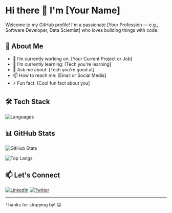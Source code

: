# Hi there 👋 I'm [Your Name]

Welcome to my GitHub profile! I'm a passionate [Your Profession — e.g., Software Developer, Data Scientist] who loves building things with code.

## 🚀 About Me

- 🔭 I’m currently working on: [Your Current Project or Job]
- 🌱 I’m currently learning: [Tech you're learning]
- 💬 Ask me about: [Tech you're good at]
- 📫 How to reach me: [Email or Social Media]
- ⚡ Fun fact: [Cool fun fact about you]

## 🛠️ Tech Stack

![Languages](https://skillicons.dev/icons?i=js,ts,react,nodejs,python,java,html,css,git,linux)

## 📊 GitHub Stats

![GitHub Stats](https://github-readme-stats.vercel.app/api?username=yourusername&show_icons=true&theme=radical)

![Top Langs](https://github-readme-stats.vercel.app/api/top-langs/?username=yourusername&layout=compact)

## 📫 Let's Connect

[![LinkedIn](https://img.shields.io/badge/LinkedIn-Connect-blue?style=flat-square&logo=linkedin)](https://linkedin.com/in/yourprofile)
[![Twitter](https://img.shields.io/badge/Twitter-Follow-blue?style=flat-square&logo=twitter)](https://twitter.com/yourprofile)

---

Thanks for stopping by! 😊
